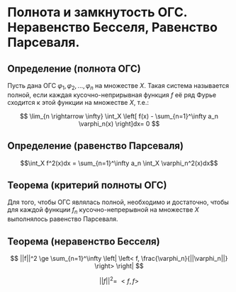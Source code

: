 # Полнота и замкнутость ОГС. Неравенство Бесселя, Равенство Парсеваля.

## Определение (полнота ОГС)

Пусть дана ОГС $\varphi_1, \varphi_2,...,\varphi_n$ на множестве $X$. Такая
система называется полной, если каждая кусочно-неприрывная функция $f$ её
ряд Фурье сходится к этой функции на множестве $X$, т.е.:

$$
\lim_{n \rightarrow \infty} 
\int_X \left[ f(x) - \sum_{n=1}^\infty a_n \varphi_n(x) \right]dx= 0
$$

## Определение (равенство Парсеваля)

$$\int_X f^2(x)dx = \sum_{n=1}^\infty a_n \int_X \varphi_n^2(x)dx$$

## Теорема (критерий полноты ОГС)

Для того, чтобы ОГС являлась полной, необходимо и достаточно, чтобы для каждой
функции $f_n$ кусочно-непрерывной на множестве $X$ выполнялось равенство
Парсеваля.

## Теорема (неравенство Бесселя)

$$
||f||^2 \ge
\sum_{n=1}^\infty 
\left| 
    \left< 
        f, 
        \frac{\varphi_n}{||\varphi_n||} 
    \right> 
\right|
$$

$$||f||^2 =\ <f, f>$$

